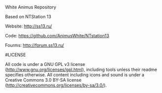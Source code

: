 White Animus Repository

Based on NTStation 13 

Website: http://ss13.ru/

Code: https://github.com/AnimusWhite/NTstation13

Fourms:  http://forum.ss13.ru/


#LICENSE

All code is under a GNU GPL v3 license (http://www.gnu.org/licenses/gpl.html),
including tools unless their readme specifies otherwise.
All content including icons and sound is under a Creative Commons 3.0 BY-SA
license (http://creativecommons.org/licenses/by-sa/3.0/).
